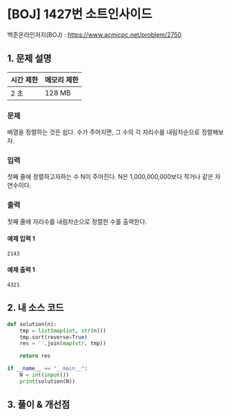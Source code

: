 # [BOJ] 1427번 소트인사이드

백준온라인저지(BOJ) :  https://www.acmicpc.net/problem/2750



## 1. 문제 설명

| 시간 제한 | 메모리 제한 | 
| :-------- | :---------- |
| 2 초      | 128 MB      | 

### 문제

배열을 정렬하는 것은 쉽다. 수가 주어지면, 그 수의 각 자리수를 내림차순으로 정렬해보자.

### 입력

첫째 줄에 정렬하고자하는 수 N이 주어진다. N은 1,000,000,000보다 작거나 같은 자연수이다.

### 출력

첫째 줄에 자리수를 내림차순으로 정렬한 수를 출력한다.

#### 예제 입력 1

```
2143
```

#### 예제 출력 1

```
4321
```


## 2. 내 소스 코드

```python
def solution(n):
    tmp = list(map(int, str(n)))
    tmp.sort(reverse=True)
    res = ''.join(map(str, tmp))

    return res

if __name__ == "__main__":
    N = int(input())
    print(solution(N))
```



## 3. 풀이 & 개선점

